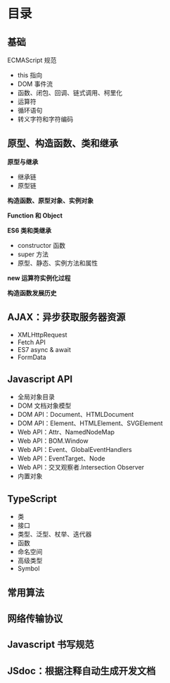 # 目录

## 基础

ECMAScript 规范

- this 指向
- DOM 事件流
- 函数、闭包、回调、链式调用、柯里化
- 运算符
- 循环语句
- 转义字符和字符编码

## 原型、构造函数、类和继承

**原型与继承**

- 继承链
- 原型链

**构造函数、原型对象、实例对象**

**Function 和 Object**

**ES6 类和类继承**

- constructor 函数
- super 方法
- 原型、静态、实例方法和属性

**new 运算符实例化过程**

**构造函数发展历史**

## AJAX：异步获取服务器资源

- XMLHttpRequest
- Fetch API
- ES7 async & await
- FormData

## Javascript API

- 全局对象目录
- DOM 文档对象模型
- DOM API：Document、HTMLDocument
- DOM API：Element、HTMLElement、SVGElement
- Web API：Attr、NamedNodeMap
- Web API：BOM.Window
- Web API：Event、GlobalEventHandlers
- Web API：EventTarget、Node
- Web API：交叉观察者.Intersection Observer
- 内置对象

## TypeScript

- 类
- 接口
- 类型、泛型、杖举、迭代器
- 函数
- 命名空间
- 高级类型
- Symbol

## 常用算法

## 网络传输协议

## Javascript 书写规范

## JSdoc：根据注释自动生成开发文档